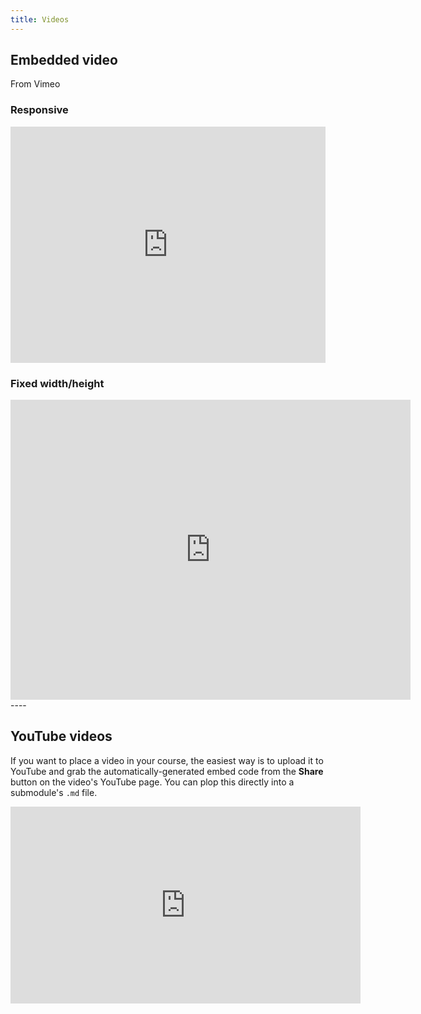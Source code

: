 ```yaml
---
title: Videos
---
```


## Embedded video
From Vimeo

### Responsive

<div style="padding:75% 0 0 0;position:relative;"><iframe src="https://player.vimeo.com/video/483051411?badge=0&amp;autopause=0&amp;player_id=0&amp;app_id=58479" frameborder="0" allow="autoplay; fullscreen; picture-in-picture" allowfullscreen style="position:absolute;top:0;left:0;width:100%;height:100%;" title="Spatial video chat for learning"></iframe></div><script src="https://player.vimeo.com/api/player.js"></script>

### Fixed width/height

<iframe src="https://player.vimeo.com/video/483051411?title=0&amp;byline=0&amp;portrait=0&amp;speed=0&amp;badge=0&amp;autopause=0&amp;player_id=0&amp;app_id=58479" width="640" height="480" frameborder="0" allow="autoplay; fullscreen; picture-in-picture" allowfullscreen title="Spatial video chat for learning"></iframe>

<br>
----

## YouTube videos
If you want to place a video in your course, the easiest way is to upload it to YouTube and grab the automatically-generated embed code from the **Share** button on the video's YouTube page. You can plop this directly into a submodule's `.md` file.

<iframe width="560" height="315" src="https://www.youtube.com/embed/dQw4w9WgXcQ" frameborder="0" allow="accelerometer; autoplay; encrypted-media; gyroscope; picture-in-picture" allowfullscreen></iframe>

